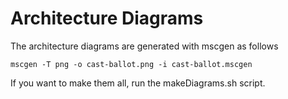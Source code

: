 # Architecture Diagrams

The architecture diagrams are generated with mscgen as follows

```
mscgen -T png -o cast-ballot.png -i cast-ballot.mscgen
```

If you want to make them all, run the makeDiagrams.sh script.

